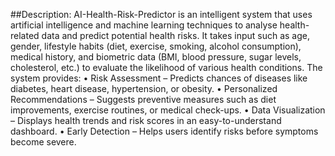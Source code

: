 ##Description:
AI-Health-Risk-Predictor is an intelligent system that uses artificial intelligence and machine learning techniques to analyse health-related data and predict potential health risks. It takes input such as age, gender, lifestyle habits (diet, exercise, smoking, alcohol consumption), medical history, and biometric data (BMI, blood pressure, sugar levels, cholesterol, etc.) to evaluate the likelihood of various health conditions.
The system provides:
•	Risk Assessment – Predicts chances of diseases like diabetes, heart disease, hypertension, or obesity.
•	Personalized Recommendations – Suggests preventive measures such as diet improvements, exercise routines, or medical check-ups.
•	Data Visualization – Displays health trends and risk scores in an easy-to-understand dashboard.
•	Early Detection – Helps users identify risks before symptoms become severe.
